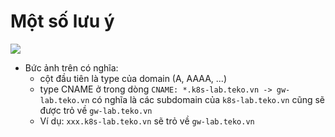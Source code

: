 # Một số lưu ý

<img src="https://i.imgur.com/oxT3c1N.png">

- Bức ảnh trên có nghĩa:
  - cột đầu tiên là type của domain (A, AAAA, ...)
  - type CNAME ở trong dòng `CNAME: *.k8s-lab.teko.vn -> gw-lab.teko.vn` có nghĩa là các subdomain của `k8s-lab.teko.vn` cũng sẽ được trỏ về `gw-lab.teko.vn`
  - Ví dụ: `xxx.k8s-lab.teko.vn` sẽ trỏ về `gw-lab.teko.vn`
  
